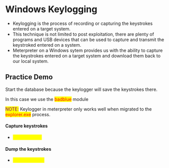 # Windows Keylogging

* Keylogging is the process of recording or capturing the keystrokes entered on a target system.
* This technique is not limited to post exploitation, there are plenty of programs and USB devices that can be used to capture and transmit the keystroked entered on a system.
* Meterpreter on a Windows sytem provides us with the ability to capture the keystrokes entered on a target system and download them back to our local system.

## Practice Demo

Start the database because the keylogger will save the keystrokes there.

In this case we use the <mark style="color:red;">badblue</mark> module

<mark style="color:purple;">NOTE:</mark> Keylogger in meterpreter only works well when migrated to the <mark style="color:red;">explorer.exe</mark> process.

#### Capture keystrokes

* <mark style="color:yellow;">keyscan\_start</mark>

#### Dump the keystrokes

* <mark style="color:yellow;">keyscan\_dump</mark>
